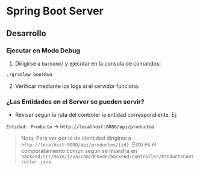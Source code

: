 # Spring Boot Server

## Desarrollo

### Ejecutar en Modo Debug

1. Dirigirse a `backend/` y ejecutar en la consola de comandos:

```bash
./gradlew bootRun
```

2. Verificar mediante los logs si el servidor funciona.

### ¿Las Entidades en el Server se pueden servir?

- Revisar segun la ruta del controler la entidad correspondiente. Ej:

`Entidad: Producto` -> `http://localhost:8080/api/productos`

> Nota: Para ver por id de identidad dirigirse a `http://localhost:8080/api/productos/{id}`.
> Esto es el comporatamiento comun segun se muestra en `backend/src/main/java/com/debede/backend/controller/ProductoController.java`
